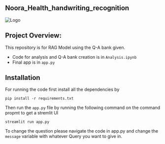 
## Noora_Health_handwriting_recognition
![Logo](https://i.postimg.cc/VNLcvBfn/iitkconsult-cover-1.jpg)

 
## Project Overview:

This repository is for RAG Model using the Q-A bank given.
 

- Code for analysis and Q-A bank creation is in ```Analysis.ipynb```  
- Final app is in ```app.py```

## Installation

For running the code first install all the dependencies by 
```
pip install -r requirements.txt
```
Then run the ```app.py``` file by running the following command on the command propmt to get a stremlit UI

```
streamlit run app.py
```
To change the question please navigate the code in app.py and change the ```message``` variable with whatever Query you want to give in.
